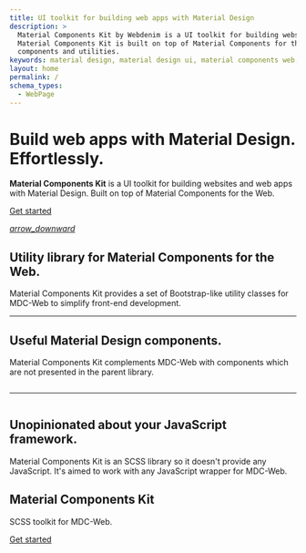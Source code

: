 ```yaml
---
title: UI toolkit for building web apps with Material Design
description: >
  Material Components Kit by Webdenim is a UI toolkit for building websites and web apps with Material Design.
  Material Components Kit is built on top of Material Components for the Web and complements it with useful
  components and utilities.
keywords: material design, material design ui, material components web, bootstrap alternative
layout: home
permalink: /
schema_types:
  - WebPage
---
```


<div class="mk-section mk-section--theme-dark mdc-theme--primary-bg mk-py--lg">
  <div class="mdc-layout-grid">
    <div class="landing-row mdc-layout-grid__inner">
      <div class="landing-row__cell mdc-layout-grid__cell mdc-layout-grid__cell--span-6-desktop">
        <h1 class="custom-font mk-section__title mk-section__title--large">
          Build web apps with Material Design. Effortlessly.
        </h1>
        <p class="mk-section__description mk-mb--none">
          <strong>Material Components Kit</strong> is a UI toolkit for building websites and web apps
          with Material Design. Built on top of Material Components for the Web.
        </p>
        <p class="mk-section__actions">
          <a href="./getting-started/"
             class="mdc-button mdc-theme--text-primary-on-primary mdc-theme--secondary-bg"
             data-on="click,auxclick,contextmenu"
             data-region="Hero banner">Get started</a>
        </p>
      </div>
      <div class="landing-row__cell mdc-layout-grid__cell mdc-layout-grid__cell--span-6-desktop">
        <img class="landing-row__image"
             src="https://static.webdenim.io/images/flat-illustrations/package.svg"
             alt="">
      </div>
    </div>
    <a href="#features"
       class="mk-section__fab mk-section__fab--align-center mdc-fab mdc-theme--text-primary-on-primary"
       data-on="click,auxclick,contextmenu"
       data-region="Hero banner">
      <i class="mdc-fab__icon material-icons">arrow_downward</i>
    </a>
  </div>
</div>

<div class="mk-section mk-py--lg" id="features">
  <div class="mdc-layout-grid">
    <div class="landing-row mdc-layout-grid__inner">
      <div class="landing-row__cell mdc-layout-grid__cell mdc-layout-grid__cell--span-6-desktop">
        <img class="landing-row__image"
             src="https://static.webdenim.io/images/flat-illustrations/search.svg"
             alt="">
      </div>
      <div class="landing-row__cell mdc-layout-grid__cell mdc-layout-grid__cell--span-6-desktop">
        <h2 class="custom-font mk-section__title mk-mb--sm">
          Utility library for Material Components for the Web.
        </h2>
        <p class="mk-section__description">
          Material Components Kit provides a set of Bootstrap-like utility classes for MDC-Web to simplify
          front-end development.
        </p>
      </div>
    </div>
    <hr class="mk-my--lg">
    <div class="landing-row mdc-layout-grid__inner">
      <div class="landing-row__cell mdc-layout-grid__cell mdc-layout-grid__cell--span-6-desktop">
        <h2 class="custom-font mk-section__title mk-mb--sm">
          Useful Material Design components.
        </h2>
        <p class="mk-section__description">
          Material Components Kit complements MDC-Web with components which are not presented in the parent
          library.
        </p>
      </div>
      <div class="landing-row__cell mdc-layout-grid__cell mdc-layout-grid__cell--span-6-desktop">
        <img class="landing-row__image"
             src="https://static.webdenim.io/images/flat-illustrations/clean-code.svg"
             alt="">
      </div>
    </div>
    <hr class="mk-my--lg">
    <div class="landing-row mdc-layout-grid__inner">
      <div class="landing-row__cell mdc-layout-grid__cell mdc-layout-grid__cell--span-6-desktop">
        <img class="landing-row__image"
             src="https://static.webdenim.io/images/flat-illustrations/crown.svg"
             alt="">
      </div>
      <div class="landing-row__cell mdc-layout-grid__cell mdc-layout-grid__cell--span-6-desktop">
        <h2 class="custom-font mk-section__title mk-mb--sm">
          Unopinionated about your JavaScript framework.
        </h2>
        <p class="mk-section__description">
          Material Components Kit is an SCSS library so it doesn't provide any JavaScript.
          It's aimed to work with any JavaScript wrapper for MDC-Web.
        </p>
      </div>
    </div>
  </div>
</div>

<div class="mk-section mk-section--theme-dark mdc-theme--primary-bg mk-py--lg mk-ta--center">
  <div class="mdc-layout-grid">
    <h2 class="custom-font mk-section__title">Material Components Kit</h2>
    <p class="mk-section__description">SCSS toolkit for MDC-Web.</p>
    <p class="mk-section__actions">
      <a href="./getting-started/"
         class="mdc-button mdc-theme--text-primary-on-primary mdc-theme--secondary-bg"
         data-on="click,auxclick,contextmenu"
         data-region="Footer banner">Get started</a>
    </p>
  </div>
</div>

